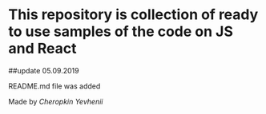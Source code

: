 # **This repository is collection of ready to use samples of the code on JS and React** #

##update 05.09.2019

README.md file was added

Made by *Cheropkin Yevhenii* 


